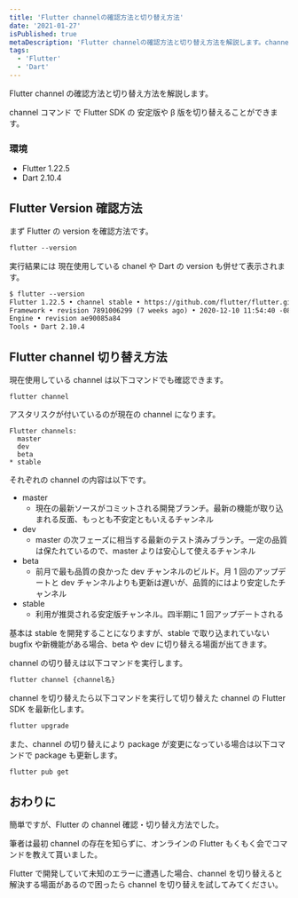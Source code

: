 ```yaml
---
title: 'Flutter channelの確認方法と切り替え方法'
date: '2021-01-27'
isPublished: true
metaDescription: 'Flutter channelの確認方法と切り替え方法を解説します。channel コマンド で Flutter SDK の 安定版や β 版を切り替えることができます。'
tags:
  - 'Flutter'
  - 'Dart'
---
```


Flutter channel の確認方法と切り替え方法を解説します。

channel コマンド で Flutter SDK の 安定版や β 版を切り替えることができます。

### 環境

- Flutter 1.22.5
- Dart 2.10.4

## Flutter Version 確認方法

まず Flutter の version を確認方法です。

```txt
flutter --version
```

実行結果には 現在使用している chanel や Dart の version も併せて表示されます。

```txt
$ flutter --version
Flutter 1.22.5 • channel stable • https://github.com/flutter/flutter.git
Framework • revision 7891006299 (7 weeks ago) • 2020-12-10 11:54:40 -0800
Engine • revision ae90085a84
Tools • Dart 2.10.4
```

## Flutter channel 切り替え方法

現在使用している channel は以下コマンドでも確認できます。

```
flutter channel
```

アスタリスクが付いているのが現在の channel になります。

```
Flutter channels:
  master
  dev
  beta
* stable
```

それぞれの channel の内容は以下です。

- master
  - 現在の最新ソースがコミットされる開発ブランチ。最新の機能が取り込まれる反面、もっとも不安定ともいえるチャンネル
- dev
  - master の次フェーズに相当する最新のテスト済みブランチ。一定の品質は保たれているので、master よりは安心して使えるチャンネル
- beta
  - 前月で最も品質の良かった dev チャンネルのビルド。月 1 回のアップデートと dev チャンネルよりも更新は遅いが、品質的にはより安定したチャンネル
- stable
  - 利用が推奨される安定版チャンネル。四半期に 1 回アップデートされる

基本は stable を開発することになりますが、stable で取り込まれていない bugfix や新機能がある場合、beta や dev に切り替える場面が出てきます。

channel の切り替えは以下コマンドを実行します。

```txt
flutter channel {channel名}
```

channel を切り替えたら以下コマンドを実行して切り替えた channel の Flutter SDK を最新化します。

```txt
flutter upgrade
```

また、channel の切り替えにより package が変更になっている場合は以下コマンドで package も更新します。

```txt
flutter pub get
```

## おわりに

簡単ですが、Flutter の channel 確認・切り替え方法でした。

筆者は最初 channel の存在を知らずに、オンラインの Flutter もくもく会でコマンドを教えて貰いました。

Flutter で開発していて未知のエラーに遭遇した場合、channel を切り替えると解決する場面があるので困ったら channel を切り替えを試してみてください。
